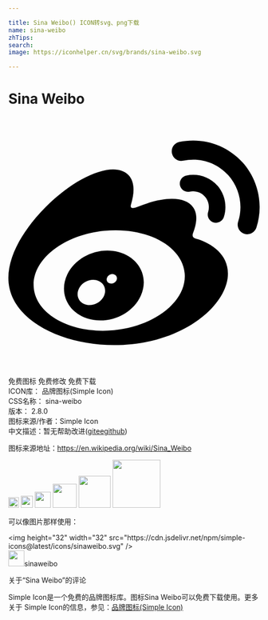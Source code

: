 ```yaml
---

title: Sina Weibo() ICON转svg、png下载
name: sina-weibo
zhTips: 
search: 
image: https://iconhelper.cn/svg/brands/sina-weibo.svg

---
```


# Sina Weibo  <small style="font-size: 60%;font-weight: 100"></small>

<div id="svg" class="svg-wrap">
<svg role="img" viewBox="0 0 24 24" xmlns="http://www.w3.org/2000/svg"><title>Sina Weibo icon</title><path d="M10.098 20.323c-3.977.391-7.414-1.406-7.672-4.02-.259-2.609 2.759-5.047 6.74-5.441 3.979-.394 7.413 1.404 7.671 4.018.259 2.6-2.759 5.049-6.737 5.439l-.002.004zM9.05 17.219c-.384.616-1.208.884-1.829.602-.612-.279-.793-.991-.406-1.593.379-.595 1.176-.861 1.793-.601.622.263.82.972.442 1.592zm1.27-1.627c-.141.237-.449.353-.689.253-.236-.09-.313-.361-.177-.586.138-.227.436-.346.672-.24.239.09.315.36.18.601l.014-.028zm.176-2.719c-1.893-.493-4.033.45-4.857 2.118-.836 1.704-.026 3.591 1.886 4.21 1.983.64 4.318-.341 5.132-2.179.8-1.793-.201-3.642-2.161-4.149zm7.563-1.224c-.346-.105-.57-.18-.405-.615.375-.977.42-1.804 0-2.404-.781-1.112-2.915-1.053-5.364-.03 0 0-.766.331-.571-.271.376-1.217.315-2.224-.27-2.809-1.338-1.337-4.869.045-7.888 3.08C1.309 10.87 0 13.273 0 15.348c0 3.981 5.099 6.395 10.086 6.395 6.536 0 10.888-3.801 10.888-6.82 0-1.822-1.547-2.854-2.915-3.284v.01zm1.908-5.092c-.766-.856-1.908-1.187-2.96-.962-.436.09-.706.511-.616.932.09.42.511.691.932.602.511-.105 1.067.044 1.442.465.376.421.466.977.316 1.473-.136.406.089.856.51.992.405.119.857-.105.992-.512.33-1.021.12-2.178-.646-3.035l.03.045zm2.418-2.195c-1.576-1.757-3.905-2.419-6.054-1.968-.496.104-.812.587-.706 1.081.104.496.586.813 1.082.707 1.532-.331 3.185.15 4.296 1.383 1.112 1.246 1.429 2.943.947 4.416-.165.48.106 1.007.586 1.157.479.165.991-.104 1.157-.586.675-2.088.241-4.478-1.338-6.235l.03.045z"/></svg>
</div>
<detail full-name='sina-weibo'></detail>

<div class="detail-page">
<p>
<span><span class="badge-success badge">免费图标</span> <span class="badge-success badge">免费修改</span>  <span class="badge-success badge">免费下载</span> </span>
<br/>
<span>
ICON库：
<span class="badge-secondary badge">品牌图标(Simple Icon)</span> 
</span>
<br/>
<span>
CSS名称：
<span class="badge-secondary badge">sina-weibo</span> 
</span>

<br/>
<span>
版本：
<span class="badge-secondary badge">2.8.0</span> 
</span>
<br/>
<span>图标来源/作者：<span class="badge-light badge">Simple Icon</span></span> 
<br/>
<span class="zh-detail">中文描述：暂无<span class="help-link"><span>帮助改进</span>(<a href="https://gitee.com/liuwave/icon-helper/edit/master/json/brands/sina-weibo.json" target="_blank" rel="noopener noreferrer">gitee</a><a href="https://github.com/liuwave/icon-helper/edit/master/json/brands/sina-weibo.json" target="_blank" rel="noopener noreferrer">github</a></span>)</span><br/>
</p>
</div><div class="description description alert alert-light"><p>图标来源地址：<a href="https://en.wikipedia.org/wiki/Sina_Weibo" target="_blank" rel="noopener noreferrer">https://en.wikipedia.org/wiki/Sina_Weibo</a></p></div>
<div class="alert alert-dark">
<img height="21" width="21" src="https://cdn.jsdelivr.net/npm/simple-icons@latest/icons/sinaweibo.svg" />
<img height="24" width="24" src="https://cdn.jsdelivr.net/npm/simple-icons@latest/icons/sinaweibo.svg" />
<img height="32" width="32" src="https://cdn.jsdelivr.net/npm/simple-icons@latest/icons/sinaweibo.svg" />
<img height="48" width="48" src="https://cdn.jsdelivr.net/npm/simple-icons@latest/icons/sinaweibo.svg" />
<img height="64" width="64" src="https://cdn.jsdelivr.net/npm/simple-icons@latest/icons/sinaweibo.svg" />
<img height="96" width="96" src="https://cdn.jsdelivr.net/npm/simple-icons@latest/icons/sinaweibo.svg" />

</div>
<div>
  <p>可以像图片那样使用：    
  </p>
  <div class="alert alert-primary" style="font-size: 14px">
    &lt;img height="32" width="32" src="https://cdn.jsdelivr.net/npm/simple-icons@latest/icons/sinaweibo.svg" /&gt;
    <copy-btn content='<img height="32" width="32" src="https://cdn.jsdelivr.net/npm/simple-icons@latest/icons/sinaweibo.svg" />'></copy-btn>
  </div>
  <div class="alert alert-secondary">
    <img height="32" width="32" src="https://cdn.jsdelivr.net/npm/simple-icons@latest/icons/sinaweibo.svg" />sinaweibo
    <copy-btn content="sinaweibo" btn-title="复制图标名称"></copy-btn>
  </div>
</div>

<Vssue title="关于“Sina Weibo”的评论" >关于“Sina Weibo”的评论</Vssue>


<div><p>Simple Icon是一个免费的品牌图标库。图标Sina Weibo可以免费下载使用。更多关于  Simple Icon的信息，参见：<a target="_blank" href="https://iconhelper.cn/brands.html">品牌图标(Simple Icon)</a>
</p></div>
